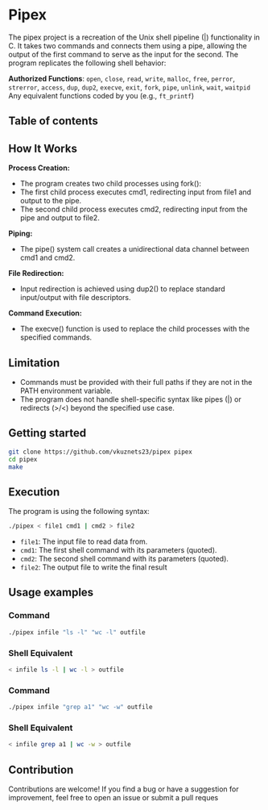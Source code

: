 # Pipex
The pipex project is a recreation of the Unix shell pipeline (|) functionality in C. It takes two commands and connects them using a pipe, allowing the output of the first command to serve as the input for the second. The program replicates the following shell behavior:

**Authorized Functions**: 
`open`, `close`, `read`, `write`, `malloc`, `free`, `perror`, `strerror`, `access`, `dup`, `dup2`, `execve`, `exit`, `fork`, `pipe`, `unlink`, `wait`, `waitpid`
Any equivalent functions coded by you (e.g., `ft_printf`)

## Table of contents

## How It Works
**Process Creation:**
- The program creates two child processes using fork():
- The first child process executes cmd1, redirecting input from file1 and output to the pipe.
- The second child process executes cmd2, redirecting input from the pipe and output to file2.

**Piping:**
- The pipe() system call creates a unidirectional data channel between cmd1 and cmd2.

**File Redirection:**
- Input redirection is achieved using dup2() to replace standard input/output with file descriptors.

**Command Execution:**
- The execve() function is used to replace the child processes with the specified commands.

## Limitation
- Commands must be provided with their full paths if they are not in the PATH environment variable.
- The program does not handle shell-specific syntax like pipes (|) or redirects (>/<) beyond the specified use case.

## Getting started
``` bash
git clone https://github.com/vkuznets23/pipex pipex
cd pipex
make
```

## Execution
The program is using the following syntax:

``` bash
./pipex < file1 cmd1 | cmd2 > file2
```
- `file1`: The input file to read data from.
- `cmd1`: The first shell command with its parameters (quoted).
- `cmd2`: The second shell command with its parameters (quoted).
- `file2`: The output file to write the final result

## Usage examples
### Command
``` bash
./pipex infile "ls -l" "wc -l" outfile
```

### Shell Equivalent
``` bash
< infile ls -l | wc -l > outfile
```

### Command
``` bash
./pipex infile "grep a1" "wc -w" outfile
```

### Shell Equivalent
``` bash
< infile grep a1 | wc -w > outfile
```

## Contribution
Contributions are welcome! If you find a bug or have a suggestion for improvement, feel free to open an issue or submit a pull reques
